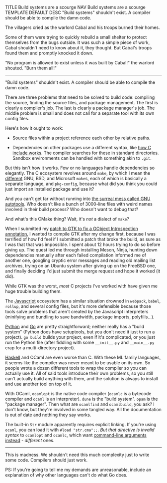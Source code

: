 TITLE Build systems are a scourge
NAV Build systems are a scourge
TEMPLATE DEFAULT
DESC "Build systems" shouldn't exist. A compiler should be able to compile the damn code.

The villagers cried as the warlord Cabal and his troops burned their homes.

Some of them were trying to quickly rebuild a small shelter to protect themselves from the bugs outside. It was such a simple piece of work, Cabal shouldn't need to know about it, they thought. But Cabal's troops found them and promptly knocked it down.

"No program is allowed to exist unless it was built by Cabal!" the warlord shouted. "Burn them all!"

---

"Build systems" shouldn't exist. A compiler should be able to compile the damn code.

There are three problems that need to be solved to build code: compiling the source, finding the source files, and package management. The first is clearly a compiler's job. The last is clearly a package manager's job. The middle problem is small and does not call for a separate tool with its own config files.

Here's how it ought to work:

* Source files within a project reference each other by relative paths.

* Dependencies on other packages use a different syntax, like [how C include works](https://gcc.gnu.org/onlinedocs/cpp/Include-Syntax.html). The compiler searches for these in standard directories. Sandbox environments can be handled with something akin to `.git`.

But this isn't how it works. Few or no languages handle dependencies so elegantly. The C ecosystem revolves around `make`, by which I mean the [different](https://www.wgdd.de/2007/11/gnu-make-vs-bsd-make-practical-problem.html) GNU, BSD, and Microsoft `make`s, each of which is basically a separate language, and `pkg-config`, because what did you think you could just import an installed package and use it?

And you can't get far without running into [the surreal mess called GNU autotools](https://en.wikipedia.org/wiki/GNU_Autotools#/media/File:Autoconf-automake-process.svg). Who doesn't like a bunch of 3000-line files with weird names involved in their build process? Who doesn't want to debug that?

And what's this CMake thing? Wait, it's *not* a dialect of `make`?

When I submitted my [patch to GTK to fix a GObject Introspection annotation](https://gitlab.gnome.org/GNOME/gtk/merge_requests/1012), I wanted to compile GTK after my change first, because I was terrified of how I'd feel if I submitted a patch that broke the build, as sure as I was that that was impossible. I spent about 12 hours trying to do so before giving up. The quest led me through installing Meson, Ninja, hunting down dependencies manually after each failed compilation informed me of another one, googling cryptic error messages and reading old mailing list archives, trying on an Ubuntu system after giving up on the FreeBSD one, and finally deciding I'd just submit the merge request and hope it worked (it did).

While GTK was the worst, *most* C projects I've worked with have given me huge trouble building them.

The [Javascript](https://yujiri.xyz/software/javascript) ecosystem has a similar situation drowned in `webpack`, `babel`, `rollup`, and several config files, but it's more defensible because those tools solve problems that aren't created by the Javascript interpreters (minifying and bundling to save bandwidth, package imports, polyfills...).

[Python](https://yujiri.xyz/software/python) and [Go](https://yujiri.xyz/software/go) are pretty straightforward; neither really has a "build system" (Python does have setuptools, but you don't need it just to run a project). `go build` builds your project, even if it's complicated, or you just run the Python file (after fiddling with some `__init__.py` and `__main__.py` crap for a multi-directory project).

[Haskell](https://yujiri.xyz/software/haskell) and OCaml are even worse than C. With these ML family languages, it seems like the compiler was never meant to be usable on its own. So people wrote a dozen different tools to wrap the compiler so you can actually use it. All of said tools introduce their own problems, so you still can't actually build anything with them, and the solution is always to install and use another tool on top of it.

With OCaml, `ocamlopt` is the native code compiler (`ocamlc` is a bytecode compiler and `ocaml` is an interpreter). `dune` is the "build system". `opam` is the "package manager". Then what are `ocamlfind` and `ocamlbuild`, you ask? I don't know, but they're involved in some tangled way. All the documentation is out of date and nothing they say works.

The built-in `Str` module apparently requires explicit linking. If you're using `ocaml`, you can load it with `#load "str.cma";;`. *But that directive is invalid syntax* to `ocamlopt` and `ocamlc`, which want [command-line arguments instead](https://caml.inria.fr/pub/docs/manual-ocaml/libstr.html) - *different* ones.

---

This is madness. We shouldn't need this much complexity just to write some code. Compilers should just work.

PS: If you're going to tell me my demands are unreasonable, include an explanation of why other languages can't do what Go does.
